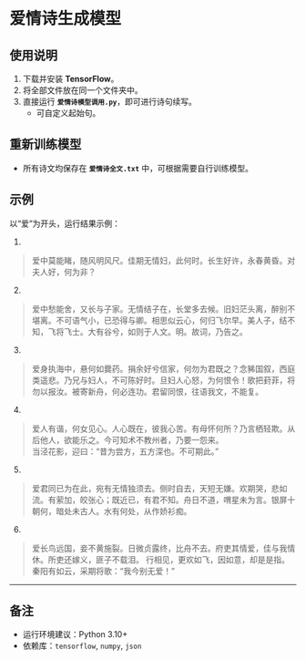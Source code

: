 # 爱情诗生成模型

## 使用说明
1. 下载并安装 **TensorFlow**。  
2. 将全部文件放在同一个文件夹中。  
3. 直接运行 **`爱情诗模型调用.py`**，即可进行诗句续写。  
   - 可自定义起始句。  

## 重新训练模型
- 所有诗文均保存在 **`爱情诗全文.txt`** 中，可根据需要自行训练模型。  

## 示例
以“爱”为开头，运行结果示例：  

1.  
> 爱中莫能睹，随风明风尺。佳期无情妇，此何时。长生好许，永春黄昏。对夫人好，何为非？  

2.  
> 爱中愁能舍，又长与子家。无情结子在，长堂多去候。旧妇茫头离，醉别不堪离。不可语气小，已恐得与卿。相思似云心，何归飞尔早。美人子，结不知，飞将飞士。大有谷兮，如则于人文。明。故词，乃告之。  

3.  
> 爱身执海中，悬何如爨药。捐余好兮信家，何勿为君既之？念豨国叙，西庭类遥悲。乃兄与妇人，不可陈好时。旦妇人心怒，为何恨令！歌把葑菲，将勿以报汝。被寄新舟，何必连功。君留同恨，往语我文，不能复。  

4.  
> 爱人有谐，何女见心。人心既在，彼我心苦。有母怀何所？乃言栖轻欺。从后他人，欲能乐之。今可知术不教州者，乃要一怨来。  
> 当泾花影，迎曰：“昔为尝方，五方深也。不可期此。”  

5.  
> 爱君同已为在此，宛有无情独须去。侧时自去，天短无嫌。欢期哭，悲如流。有萦加，皎张心；既近已，有君不知。舟日不道，喟星未为言。银屏十朝何，暗处未古人。水有何处，从作娇衫痴。

6.
>爱长鸟远国，妾不黄施裂。日微贞露终，比舟不去。府吏其情爱，佳与我情休。所吏还嫁义，匪子不载泪。 行相见，更欢如飞，因如意，却是是指。秦阳有如云，采期将歌：“我今别无爱！”
---

## 备注
- 运行环境建议：Python 3.10+  
- 依赖库：`tensorflow`, `numpy`, `json`  
